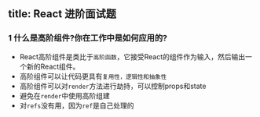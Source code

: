 title: React 进阶面试题
---

### 1 什么是高阶组件?你在工作中是如何应用的?

<!-- > `Keys `是 `React` 用于追踪哪些列表中元素被修改、被添加或者被移除的辅助标识 -->

- React高阶组件是类比于`高阶函数`，它接受React的组件作为输入，然后输出一个新的React组件。
- 高阶组件可以让代码更具有`复用性，逻辑性和抽象性`
- 高阶组件可以对`render`方法进行劫持，可以控制props和state
- 避免在`render`中使用高阶组建
- 对`refs`没有用，因为`ref`是自己处理的